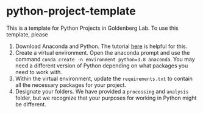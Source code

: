 # python-project-template

This is a template for Python Projects in Goldenberg Lab. To use this template, please

1. Download Anaconda and Python. The tutorial [here](https://docs.jupyter.org/en/latest/install/notebook-classic.html) is helpful for this.
2. Create a virtual environment. Open the anaconda prompt and use the command `conda create -n environment python=3.8 anaconda`. You may need a different version of Python depending on what packages you need to work with. 
4. Within the virtual environment, update the `requirements.txt` to contain all the necessary packages for your project.
5. Designate your folders. We have provided a `processing` and `analysis` folder, but we recognize that your purposes for working in Python might be different. 
